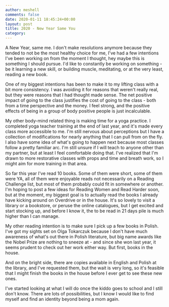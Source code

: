 ```yaml
---
author: meshell
comments: false
date: 2020-01-11 18:45:24+00:00
layout: post
title: 2020 - New Year Same You
category:
---
```

A New Year, same me. I don't make resolutions anymore because they tended to not be the most healthy choice for me, I've had a few intentions I've been working on from the moment I thought, hey maybe this is something I should pursue. I'd like to constantly be working on something - be it learning a new skill, or building muscle, meditating, or at the very least, reading a new book.

One of my biggest intentions has been to make it to my lifting class with a bit more consistency. I was avoiding it for reasons that weren't really real, but they were reasons that I had thought made sense. The net positive impact of going to the class justifies the cost of going to the class - both from a time perspective and the money. I feel strong, and the positive effects of being in a group of body positive people is just incalculable. 

My other body-mind related thing is making time for a yoga practice. I completed yoga teacher training at the end of last year, and it's made every class more accessible to me. I'm still nervous about perceptions but I have a collection of modifications for nearly anything that I can pull from on the fly. I also have some idea of what's going to happen next because most classes follow a pretty familiar arc. I'm still unsure if I will teach to anyone other than my partner, but at least I feel comfortable doing that. I've realized that I'm drawn to more restorative classes with props and time and breath work, so I might aim for more training in that area.  

So far this year I've read 10 books. Some of them were short, some of them were YA, all of them were enjoyable reads not necessarily on a Reading Challenge list, but most of them probably could fit in somewhere or another. I'm hoping to post a few ideas for Reading Women and Read Harder soon, but at the moment, my biggest goal is to actually read the books I already have kicking around on Overdrive or in the house. It's so lovely to visit a library or a bookstore, or peruse the online catalogues, but I get excited and start stocking up, and before I know it, the to be read in 21 days pile is much higher than I can manage.

My other reading intention is to make sure I pick up a few books in Polish. I've got my sights set on Olga Tokarczuk because I don't have much awareness of what's out there in Polish literature, but big name awards like the Nobel Prize are nothing to sneeze at - and since she won last year, it seems prudent to check out her work either way. But first, books in the house.

And on the bright side, there are copies available in English and Polish at the library, and I've requested them, but the wait is very long, so it's feasible that I might finish the books in the house before I ever get to see these new ones. 

I've started looking at what I will do once the kiddo goes to school and I still don't know. There are lots of possibilities, but I know I would like to find myself and find an identity beyond being a mom again. 
